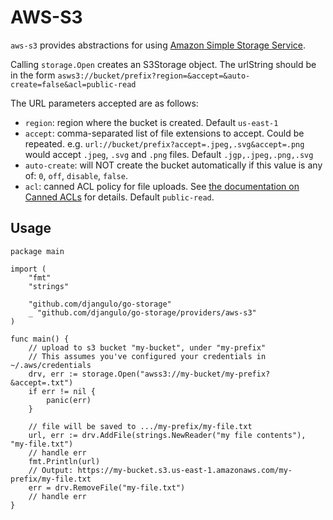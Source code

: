 # AWS-S3

`aws-s3` provides abstractions for using <a target="_blank" rel="noopener noreferrer" href="https://aws.amazon.com/s3/">Amazon Simple Storage Service</a>.

Calling `storage.Open` creates an S3Storage object. The urlString should be in the form
`asws3://bucket/prefix?region=&accept=&auto-create=false&acl=public-read`

The URL parameters accepted are as follows:
- `region`: region where the bucket is created. Default `us-east-1`
- `accept`: comma-separated list of file extensions to accept. Could be repeated. e.g. `url://bucket/prefix?accept=.jpeg,.svg&accept=.png` would accept `.jpeg`, `.svg` and `.png` files. Default `.jgp,.jpeg,.png,.svg`
- `auto-create`: will NOT create the bucket automatically if this value is any of: `0`, `off`, `disable`, `false`.
- `acl`: canned ACL policy for file uploads. See <a target="_blank" rel="noopener noreferrer" href="https://docs.aws.amazon.com/AmazonS3/latest/dev/acl-overview.html#CannedACL">the documentation on Canned ACLs</a> for details. Default `public-read`.

## Usage

```golang
package main

import (
	"fmt"
    "strings"

	"github.com/djangulo/go-storage"
	_ "github.com/djangulo/go-storage/providers/aws-s3"
)

func main() {
	// upload to s3 bucket "my-bucket", under "my-prefix"
	// This assumes you've configured your credentials in ~/.aws/credentials
	drv, err := storage.Open("awss3://my-bucket/my-prefix?&accept=.txt")
	if err != nil {
		panic(err)
    }

    // file will be saved to .../my-prefix/my-file.txt
    url, err := drv.AddFile(strings.NewReader("my file contents"), "my-file.txt")
	// handle err
    fmt.Println(url)
    // Output: https://my-bucket.s3.us-east-1.amazonaws.com/my-prefix/my-file.txt
    err = drv.RemoveFile("my-file.txt")
    // handle err
}
```